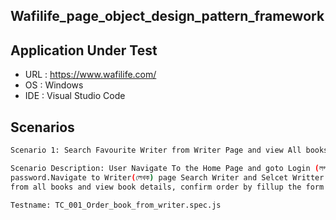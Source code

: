 ## Wafilife_page_object_design_pattern_framework

## Application Under Test

- URL : https://www.wafilife.com/
- OS : Windows
- IDE : Visual Studio Code


## Scenarios
```bash
Scenario 1: Search Favourite Writer from Writer Page and view All books and selected One of Your Favourite Book and Confirm order.

Scenario Description: User Navigate To the Home Page and goto Login (লগইন / রেজিস্টার) page and Login with valid username/email and
password.Navigate to Writer(লেখক) page Search Writer and Selcet Writter and view all books of the selected writer, select a book
from all books and view book details, confirm order by fillup the form of user details and successfully logout.

Testname: TC_001_Order_book_from_writer.spec.js
```

